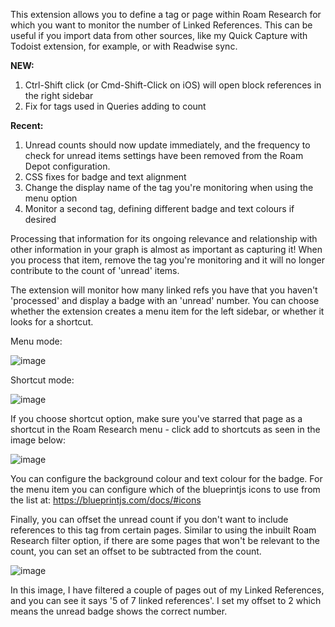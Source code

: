 This extension allows you to define a tag or page within Roam Research for which you want to monitor the number of Linked References. This can be useful if you import data from other sources, like my Quick Capture with Todoist extension, for example, or with Readwise sync. 

**NEW:**
1. Ctrl-Shift click (or Cmd-Shift-Click on iOS) will open block references in the right sidebar
2. Fix for tags used in Queries adding to count

**Recent:**
1. Unread counts should now update immediately, and the frequency to check for unread items settings have been removed from the Roam Depot configuration.
2. CSS fixes for badge and text alignment
3. Change the display name of the tag you're monitoring when using the menu option
4. Monitor a second tag, defining different badge and text colours if desired

Processing that information for its ongoing relevance and relationship with other information in your graph is almost as important as capturing it! When you process that item, remove the tag you're monitoring and it will no longer contribute to the count of 'unread' items.

The extension will monitor how many linked refs you have that you haven't 'processed' and display a badge with an 'unread' number. You can choose whether the extension creates a menu item for the left sidebar, or whether it looks for a shortcut.

Menu mode:

![image](https://user-images.githubusercontent.com/6857790/187310552-791b815c-8628-4b61-b7d3-9ceccc1ecb21.png)

Shortcut mode:

![image](https://user-images.githubusercontent.com/6857790/187310485-6a59279d-f2c8-4cba-878b-ac06d9b0aa61.png)

If you choose shortcut option, make sure you've starred that page as a shortcut in the Roam Research menu - click add to shortcuts as seen in the image below:

![image](https://user-images.githubusercontent.com/6857790/187310681-7e6d6986-bf2b-4841-9c3e-a48f40b13980.png)

You can configure the background colour and text colour for the badge. For the menu item you can configure which of the blueprintjs icons to use from the list at: https://blueprintjs.com/docs/#icons

Finally, you can offset the unread count if you don't want to include references to this tag from certain pages. Similar to using the inbuilt Roam Research filter option, if there are some pages that won't be relevant to the count, you can set an offset to be subtracted from the count.

![image](https://user-images.githubusercontent.com/6857790/187310923-0519dfea-5e41-4889-bbd6-4cb78d411562.png)

In this image, I have filtered a couple of pages out of my Linked References, and you can see it says '5 of 7 linked references'. I set my offset to 2 which means the unread badge shows the correct number.
